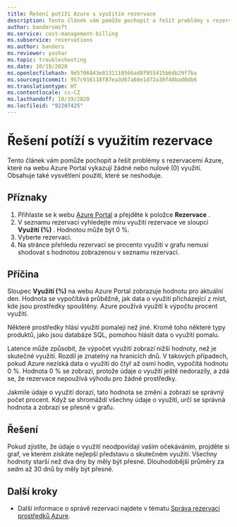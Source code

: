 ```yaml
---
title: Řešení potíží Azure s využitím rezervace
description: Tento článek vám pomůže pochopit a řešit problémy s rezervacemi Azure, které na webu Azure Portal vykazují žádné nebo nulové (0) využití. Obsahuje také vysvětlení použití, které se neshoduje.
author: bandersmsft
ms.service: cost-management-billing
ms.subservice: reservations
ms.author: banders
ms.reviewer: yashar
ms.topic: troubleshooting
ms.date: 10/19/2020
ms.openlocfilehash: 9d5706843e8131110566ad8f955415b6db29f7ba
ms.sourcegitcommit: 957c916118f87ea3d67a60e1d72a30f48bad0db6
ms.translationtype: HT
ms.contentlocale: cs-CZ
ms.lasthandoff: 10/19/2020
ms.locfileid: "92207425"
---
```

# <a name="troubleshoot-reservation-utilization"></a>Řešení potíží s využitím rezervace

Tento článek vám pomůže pochopit a řešit problémy s rezervacemi Azure, které na webu Azure Portal vykazují žádné nebo nulové (0) využití. Obsahuje také vysvětlení použití, které se neshoduje.

## <a name="symptoms"></a>Příznaky

1. Přihlaste se k webu [Azure Portal](https://portal.azure.com) a přejděte k položce **Rezervace** .
1. V seznamu rezervací vyhledejte míru využití rezervace ve sloupci **Využití (%)** . Hodnotou může být 0 %.
1. Vyberte rezervaci.
1. Na stránce přehledu rezervací se procento využití v grafu nemusí shodovat s hodnotou zobrazenou v seznamu rezervací.

## <a name="cause"></a>Příčina

Sloupec **Využití (%)** na webu Azure Portal zobrazuje hodnotu pro aktuální den. Hodnota se vypočítává průběžně, jak data o využití přicházející z míst, kde jsou prostředky spouštěny. Azure používá využití k výpočtu procent využití.

Některé prostředky hlásí využití pomaleji než jiné. Kromě toho některé typy produktů, jako jsou databáze SQL, pomohou hlásit data o využití pomalu.

Latence může způsobit, že výpočet využití zobrazí nižší hodnoty, než je skutečné využití. Rozdíl je znatelný na hranicích dnů. V takových případech, pokud Azure nezíská data o využití do čtyř až osmi hodin, vypočítá hodnotu 0 %. Hodnota 0 % se zobrazí, protože údaje o využití ještě nedorazily, a zdá se, že rezervace nepoužívá výhodu pro žádné prostředky.

Jakmile údaje o využití dorazí, tato hodnota se změní a zobrazí se správný počet procent. Když se shromáždí všechny údaje o využití, určí se správná hodnota a zobrazí se přesně v grafu.

## <a name="solution"></a>Řešení

Pokud zjistíte, že údaje o využití neodpovídají vašim očekáváním, projděte si graf, ve kterém získáte nejlepší představu o skutečném využití. Všechny hodnoty starší než dva dny by měly být přesné. Dlouhodobější průměry za sedm až 30 dnů by měly být přesné.

## <a name="next-steps"></a>Další kroky

- Další informace o správě rezervací najdete v tématu [Správa rezervací prostředků Azure](manage-reserved-vm-instance.md).